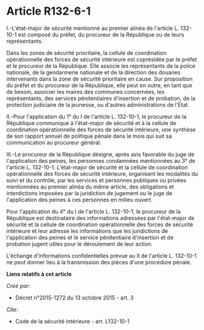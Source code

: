 # Article R132-6-1

I.-L'état-major de sécurité mentionné au premier alinéa de l'article L. 132-10-1 est composé du préfet, du procureur de la
République ou de leurs représentants. 

Dans les zones de sécurité prioritaire, la cellule de coordination opérationnelle des forces de sécurité intérieure est
coprésidée par le préfet et le procureur de la République. Elle associe les représentants de la police nationale, de la
gendarmerie nationale et de la direction des douanes intervenants dans la zone de sécurité prioritaire en cause. Sur
proposition du préfet et du procureur de la République, elle peut en outre, en tant que de besoin, associer les maires des
communes concernées, les représentants, des services pénitentiaires d'insertion et de probation, de la protection judiciaire
de la jeunesse, ou d'autres administrations de l'Etat. 

II.-Pour l'application du 1° du I de l'article L. 132-10-1, le procureur de la République communique à l'état-major de
sécurité et à la cellule de coordination opérationnelle des forces de sécurité intérieure, une synthèse de son rapport annuel
de politique pénale dans le mois qui suit sa communication au procureur général. 

III.-Le procureur de la République désigne, après avis favorable du juge de l'application des peines, les personnes
condamnées mentionnées au 3° de l'article L. 132-10-1. L'état-major de sécurité et la cellule de coordination opérationnelle
des forces de sécurité intérieure, organisent les modalités du suivi et du contrôle, par les services et personnes publiques
ou privées mentionnées au premier alinéa du même article, des obligations et interdictions imposées par la juridiction de
jugement ou le juge de l'application des peines à ces personnes en milieu ouvert. 

Pour l'application du 4° du I de l'article L. 132-10-1, le procureur de la République est destinataire des informations
adressées par l'état-major de sécurité et la cellule de coordination opérationnelle des forces de sécurité intérieure et leur
adresse les informations que les juridictions de l'application des peines et le service pénitentiaire d'insertion et de
probation jugent utiles pour le déroulement de leur action. 

L'échange d'informations confidentielles prévue au II de l'article L. 132-10-1 ne peut donner lieu à la transmission des
pièces d'une procédure pénale.

**Liens relatifs à cet article**

_Créé par_:

  - Décret n°2015-1272 du 13 octobre 2015 - art. 3

_Cite_:

  - Code de la sécurité intérieure - art. L132-10-1
